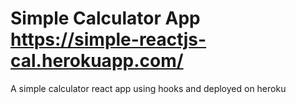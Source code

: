 # Simple Calculator App https://simple-reactjs-cal.herokuapp.com/

A simple calculator react app using hooks and deployed on heroku


